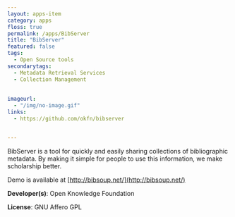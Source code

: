 ```yaml
---
layout: apps-item
category: apps
floss: true
permalink: /apps/BibServer
title: "BibServer"
featured: false
tags:
  - Open Source tools
secondarytags:
  - Metadata Retrieval Services
  - Collection Management
  
  
imageurl:
  - "/img/no-image.gif"
links:
  - https://github.com/okfn/bibserver


---
```

BibServer is a tool for quickly and easily sharing collections of bibliographic metadata. By making it simple for people to use this information, we make scholarship better.

Demo is available at [http://bibsoup.net/](http://bibsoup.net/)

**Developer(s)**: Open Knowledge Foundation

**License**: GNU Affero GPL
